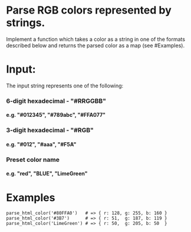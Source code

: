 
# Parse RGB colors represented by strings.

Implement a function which takes a color as a string in one of the formats described below and returns the parsed color as a map (see #Examples).

# Input:

The input string represents one of the following:

###  6-digit hexadecimal - "#RRGGBB"
#### e.g. "#012345", "#789abc", "#FFA077"

### 3-digit hexadecimal - "#RGB"
#### e.g. "#012", "#aaa", "#F5A"

### Preset color name
#### e.g. "red", "BLUE", "LimeGreen"

# Examples

```
parse_html_color('#80FFA0')   # => { r: 128, g: 255, b: 160 }
parse_html_color('#3B7')      # => { r: 51,  g: 187, b: 119 }
parse_html_color('LimeGreen') # => { r: 50,  g: 205, b: 50  }
```
